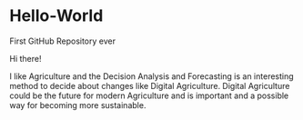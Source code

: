 # Hello-World
First GitHub Repository ever

Hi there!

I like Agriculture and the Decision Analysis and Forecasting is an interesting method to decide about changes like Digital Agriculture.
Digital Agriculture could be the future for modern Agriculture and is important and a possible way for becoming more sustainable.
